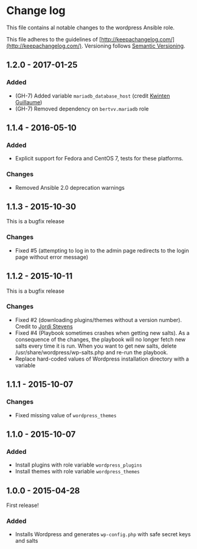 # Change log

This file contains al notable changes to the wordpress Ansible role.

This file adheres to the guidelines of [http://keepachangelog.com/](http://keepachangelog.com/). Versioning follows [Semantic Versioning](http://semver.org/).

## 1.2.0 - 2017-01-25

### Added

- (GH-7) Added variable `mariadb_database_host` (credit [Kwinten Guillaume](https://github.com/kwinteng))
- (GH-7) Removed dependency on `bertvv.mariadb` role

## 1.1.4 - 2016-05-10

### Added

- Explicit support for Fedora and CentOS 7, tests for these platforms.

### Changes

- Removed Ansible 2.0 deprecation warnings

## 1.1.3 - 2015-10-30

This is a bugfix release

### Changes

- Fixed #5 (attempting to log in to the admin page redirects to the login page without error message)

## 1.1.2 - 2015-10-11

This is a bugfix release

### Changes

- Fixed #2 (downloading plugins/themes without a version number). Credit to [Jordi Stevens](https://github.com/Xplendit)
- Fixed #4 (Playbook sometimes crashes when getting new salts). As a consequence of the changes, the playbook will no longer fetch new salts every time it is run. When you want to get new salts, delete /usr/share/wordpress/wp-salts.php and re-run the playbook.
- Replace hard-coded values of Wordpress installation directory with a variable

## 1.1.1 - 2015-10-07

### Changes

- Fixed missing value of `wordpress_themes`

## 1.1.0 - 2015-10-07

### Added

- Install plugins with role variable `wordpress_plugins`
- Install themes with role variable `wordpress_themes`

## 1.0.0 - 2015-04-28

First release!

### Added

- Installs Wordpress and generates `wp-config.php` with safe secret keys and salts

